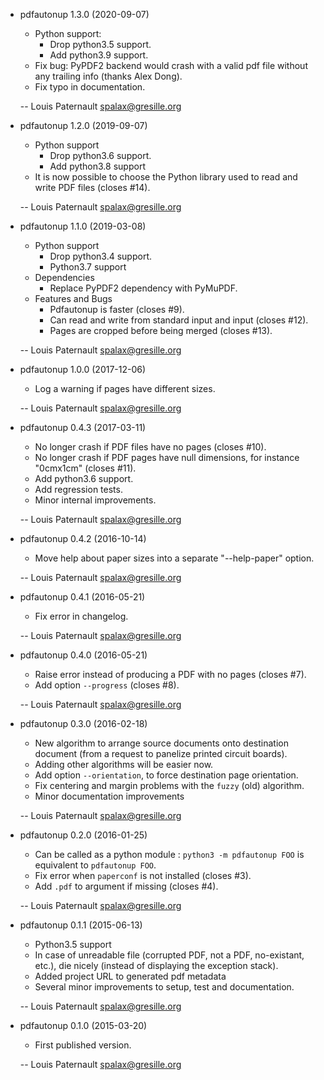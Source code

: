 * pdfautonup 1.3.0 (2020-09-07)

    * Python support:
      * Drop python3.5 support.
      * Add python3.9 support.
    * Fix bug: PyPDF2 backend would crash with a valid pdf file without any trailing info (thanks Alex Dong).
    * Fix typo in documentation.

    -- Louis Paternault <spalax@gresille.org>

* pdfautonup 1.2.0 (2019-09-07)

    * Python support
      * Drop python3.6 support.
      * Add python3.8 support
    * It is now possible to choose the Python library used to read and write
      PDF files (closes #14).

    -- Louis Paternault <spalax@gresille.org>

* pdfautonup 1.1.0 (2019-03-08)

    * Python support
      * Drop python3.4 support.
      * Python3.7 support
    * Dependencies
      * Replace PyPDF2 dependency with PyMuPDF.
    * Features and Bugs
      * Pdfautonup is faster (closes #9).
      * Can read and write from standard input and input (closes #12).
      * Pages are cropped before being merged (closes #13).

    -- Louis Paternault <spalax@gresille.org>

* pdfautonup 1.0.0 (2017-12-06)

    * Log a warning if pages have different sizes.

    -- Louis Paternault <spalax@gresille.org>

* pdfautonup 0.4.3 (2017-03-11)

    * No longer crash if PDF files have no pages (closes #10).
    * No longer crash if PDF pages have null dimensions, for instance "0cmx1cm" (closes #11).
    * Add python3.6 support.
    * Add regression tests.
    * Minor internal improvements.

    -- Louis Paternault <spalax@gresille.org>

* pdfautonup 0.4.2 (2016-10-14)

    * Move help about paper sizes into a separate "--help-paper" option.

    -- Louis Paternault <spalax@gresille.org>

* pdfautonup 0.4.1 (2016-05-21)

    * Fix error in changelog.

    -- Louis Paternault <spalax@gresille.org>

* pdfautonup 0.4.0 (2016-05-21)

    * Raise error instead of producing a PDF with no pages (closes #7).
    * Add option `--progress` (closes #8).

    -- Louis Paternault <spalax@gresille.org>

* pdfautonup 0.3.0 (2016-02-18)

    * New algorithm to arrange source documents onto destination document (from a request to panelize printed circuit boards).
    * Adding other algorithms will be easier now.
    * Add option `--orientation`, to force destination page orientation.
    * Fix centering and margin problems with the `fuzzy` (old) algorithm.
    * Minor documentation improvements

    -- Louis Paternault <spalax@gresille.org>

* pdfautonup 0.2.0 (2016-01-25)

    * Can be called as a python module : `python3 -m pdfautonup FOO` is equivalent to `pdfautonup FOO`.
    * Fix error when `paperconf` is not installed (closes #3).
    * Add `.pdf` to argument if missing (closes #4).

    -- Louis Paternault <spalax@gresille.org>

* pdfautonup 0.1.1 (2015-06-13)

    * Python3.5 support
    * In case of unreadable file (corrupted PDF, not a PDF, no-existant, etc.),
      die nicely (instead of displaying the exception stack).
    * Added project URL to generated pdf metadata
    * Several minor improvements to setup, test and documentation.

    -- Louis Paternault <spalax@gresille.org>

* pdfautonup 0.1.0 (2015-03-20)

    * First published version.

    -- Louis Paternault <spalax@gresille.org>
